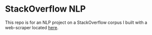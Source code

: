 # StackOverflow NLP  
This repo is for an NLP project on a StackOverflow corpus I built with a web-scraper located [here](https://github.com/Jason-Adam/stack-crawler).
